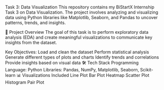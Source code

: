 Task 3: Data Visualization
This repository contains my BiStartX Internship Task 3 on Data Visualization. The project involves analyzing and visualizing data using Python libraries like Matplotlib, Seaborn, and Pandas to uncover patterns, trends, and insights.

🚀 Project Overview
The goal of this task is to perform exploratory data analysis (EDA) and create meaningful visualizations to communicate key insights from the dataset.

Key Objectives:
Load and clean the dataset
Perform statistical analysis
Generate different types of plots and charts
Identify trends and correlations
Provide insights based on visual data
🛠️ Tech Stack
Programming Language: Python
Libraries: Pandas, NumPy, Matplotlib, Seaborn, Scikit-learn
📊 Visualizations Included
Line Plot
Bar Plot
Heatmap
Scatter Plot
Histogram
Pair Plot
